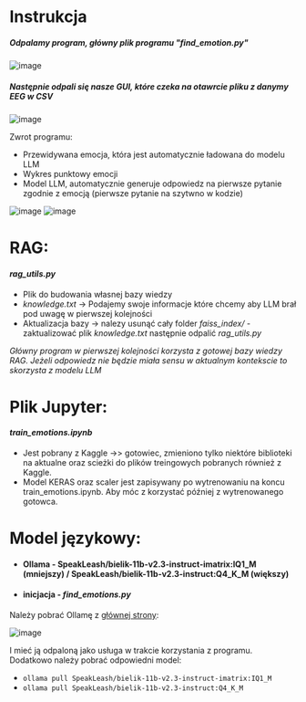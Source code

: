 # Instrukcja
##### Odpalamy program, główny plik programu "find_emotion.py"

![image](https://github.com/user-attachments/assets/888e822e-1d4e-4043-b602-93eae433cbc5)

##### Następnie odpali się nasze GUI, które czeka na otawrcie pliku z danymy EEG w CSV

![image](https://github.com/user-attachments/assets/8f7ac213-9bc4-4ce3-a6b8-aa45767d16b1)

Zwrot programu: 
- Przewidywana emocja, która jest automatycznie ładowana do modelu LLM
- Wykres punktowy emocji
- Model LLM, automatycznie generuje odpowiedz na pierwsze pytanie zgodnie z emocją (pierwsze pytanie na szytwno w kodzie)

![image](https://github.com/user-attachments/assets/91fd5b3d-a37d-4d81-8d54-b0b817dcd737)
![image](https://github.com/user-attachments/assets/b5956c3d-138e-4c12-9811-04bd811093a0)


# RAG:
#### *rag_utils.py*
- Plik do budowania własnej bazy wiedzy
- *knowledge.txt* -> Podajemy swoje informacje które chcemy aby LLM brał pod uwagę w pierwszej kolejności
- Aktualizacja bazy -> nalezy usunąć cały folder *faiss_index/* - zaktualizować plik *knowledge.txt* następnie odpalić *rag_utils.py* 

*Główny program w pierwszej kolejności korzysta z gotowej bazy wiedzy RAG. Jeżeli odpowiedz nie będzie miała sensu w aktualnym kontekscie to skorzysta z modelu LLM*

# Plik Jupyter:
#### *train_emotions.ipynb*
- Jest pobrany z Kaggle ->> gotowiec, zmieniono tylko niektóre biblioteki na aktualne oraz scieżki do plików treingowych pobranych również z Kaggle.
- Model KERAS oraz scaler jest zapisywany po wytrenowaniu na koncu train_emotions.ipynb. Aby móc z korzystać później z wytrenowanego gotowca.

# Model językowy:
- #### Ollama - SpeakLeash/bielik-11b-v2.3-instruct-imatrix:IQ1_M (mniejszy) / SpeakLeash/bielik-11b-v2.3-instruct:Q4_K_M (większy)
- #### inicjacja - *find_emotions.py*
Należy pobrać Ollamę z [głównej strony](https://ollama.com/):

![image](https://github.com/user-attachments/assets/740bb195-53bc-4fd2-a63a-7f7f39148c2a)

I mieć ją odpaloną jako usługa w trakcie korzystania z programu.
Dodatkowo należy pobrać odpowiedni model:
- ``` ollama pull SpeakLeash/bielik-11b-v2.3-instruct-imatrix:IQ1_M ```
- ``` ollama pull SpeakLeash/bielik-11b-v2.3-instruct:Q4_K_M ```
